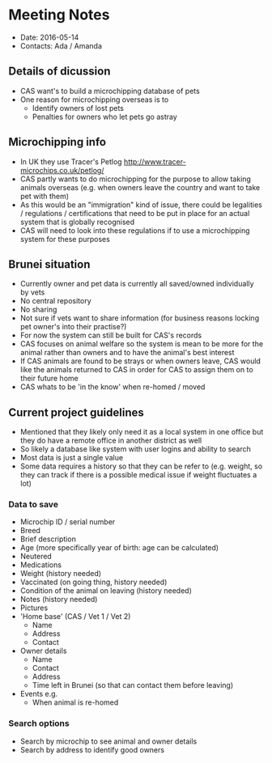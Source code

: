 # Meeting Notes

- Date: 2016-05-14
- Contacts: Ada / Amanda

## Details of dicussion
- CAS want's to build a microchipping database of pets
- One reason for microchipping overseas is to
   - Identify owners of lost pets
   - Penalties for owners who let pets go astray

## Microchipping info
- In UK they use Tracer's Petlog http://www.tracer-microchips.co.uk/petlog/
- CAS partly wants to do microchipping for the purpose to allow taking animals overseas (e.g. when owners leave the country and want to take pet with them)
- As this would be an "immigration" kind of issue, there could be legalities / regulations / certifications that need to be put in place for an actual system that is globally recognised
- CAS will need to look into these regulations if to use a microchipping system for these purposes

## Brunei situation
- Currently owner and pet data is currently all saved/owned individually by vets
- No central repository
- No sharing
- Not sure if vets want to share information (for business reasons locking pet owner's into their practise?)
- For now the system can still be built for CAS's records
- CAS focuses on animal welfare so the system is mean to be more for the animal rather than owners and to have the animal's best interest
- If CAS animals are found to be strays or when owners leave, CAS would like the animals returned to CAS in order for CAS to assign them on to their future home
- CAS whats to be 'in the know' when re-homed / moved

## Current project guidelines
- Mentioned that they likely only need it as a local system in one office but they do have a remote office in another district as well
- So likely a database like system with user logins and ability to search
- Most data is just a single value
- Some data requires a history so that they can be refer to (e.g. weight, so they can track if there is a possible medical issue if weight fluctuates a lot)

### Data to save
- Microchip ID / serial number
- Breed
- Brief description
- Age (more specifically year of birth: age can be calculated)
- Neutered
- Medications
- Weight (history needed)
- Vaccinated (on going thing, history needed)
- Condition of the animal on leaving (history needed)
- Notes (history needed)
- Pictures
- 'Home base' (CAS / Vet 1 / Vet 2)
    - Name
    - Address
    - Contact
- Owner details
    - Name
    - Contact
    - Address
    - Time left in Brunei (so that can contact them before leaving)
- Events e.g.
    - When animal is re-homed

### Search options
- Search by microchip to see animal and owner details
- Search by address to identify good owners
